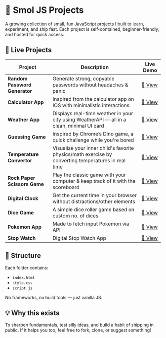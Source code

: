# 🧪 Smol JS Projects

A growing collection of small, fun JavaScript projects I built to learn, experiment, and ship fast. Each project is self-contained, beginner-friendly, and hosted for quick access.


## 🚀 Live Projects

| Project | Description | Live Demo |
|--------|-------------|-----------|
| **Random Password Generator** | Generate strong, copyable passwords without headaches & panic | [🔗 View](https://random-password-generator-js-nayana.vercel.app) 
| **Calculator App** | Inspired from the calculator app on IOS with minimalistic interactions | [🔗 View](https://calculator-js-nayana.vercel.app/) |
| **Weather App** | Displays real-time weather in your city using WeatherAPI — all in a clean, minimal UI card | [🔗 View](https://weather-app-js-nayana.vercel.app/) |
| **Guessing Game** | Inspired by Chrome’s Dino game, a quick challenge while you're bored | [🔗 View](https://guessing-game-js-nayana.vercel.app/) |
| **Temperature Convertor** | Visualize your inner child's favorite physics/math exercise by converting temperatures in real time | [🔗 View](https://temperature-conversion-app-js-nayan.vercel.app/) |
| **Rock Paper Scissors Game** | Play the classic game with your computer & keep track of it with the scoreboard | [🔗 View](https://rock-paper-scissors-game-js-nayana.vercel.app/) |
| **Digital Clock** | Get the current time in your browser without distractions/other elements | [🔗 View](https://digitalclock-js-nayana.vercel.app/) |
| **Dice Game** | A simple dice roller game based on custom no. of dices | [🔗 View](https://dicegame-js-nayana.vercel.app/) |
| **Pokemon App** | Made to fetch input Pokemon via API | [🔗 View](https://pokemon-api-js-nayana.vercel.app/) |
| **Stop Watch** | Digital Stop Watch App | [🔗 View](https://stop-watch-js-nayana.vercel.app/) |


## 📁 Structure

Each folder contains:
- `index.html`
- `style.css`
- `script.js`

No frameworks, no build tools — just vanilla JS.


## 💡 Why this exists

To sharpen fundamentals, test silly ideas, and build a habit of shipping in public. If it helps you too, feel free to fork, clone, or suggest something!
